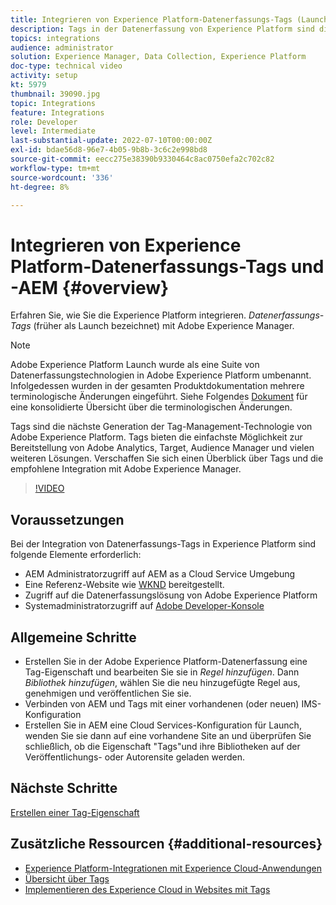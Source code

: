 ```yaml
---
title: Integrieren von Experience Platform-Datenerfassungs-Tags (Launch) und AEM
description: Tags in der Datenerfassung von Experience Platform sind die Tag-Management-Lösung der nächsten Generation der Adobe und die beste Methode zur Bereitstellung von Adobe Analytics, Target, Audience Manager und vielen weiteren Lösungen. Verschaffen Sie sich einen Überblick über Tags (ehemals Launch) und die empfohlene Integration in Adobe Experience Manager.
topics: integrations
audience: administrator
solution: Experience Manager, Data Collection, Experience Platform
doc-type: technical video
activity: setup
kt: 5979
thumbnail: 39090.jpg
topic: Integrations
feature: Integrations
role: Developer
level: Intermediate
last-substantial-update: 2022-07-10T00:00:00Z
exl-id: bdae56d8-96e7-4b05-9b8b-3c6c2e998bd8
source-git-commit: eecc275e38390b9330464c8ac0750efa2c702c82
workflow-type: tm+mt
source-wordcount: '336'
ht-degree: 8%

---
```


# Integrieren von Experience Platform-Datenerfassungs-Tags und -AEM {#overview}

Erfahren Sie, wie Sie die Experience Platform integrieren. _Datenerfassungs-Tags_ (früher als Launch bezeichnet) mit Adobe Experience Manager.

>[!NOTE]
>
>Adobe Experience Platform Launch wurde als eine Suite von Datenerfassungstechnologien in Adobe Experience Platform umbenannt. Infolgedessen wurden in der gesamten Produktdokumentation mehrere terminologische Änderungen eingeführt. Siehe Folgendes [Dokument](https://experienceleague.adobe.com/docs/experience-platform/tags/term-updates.html) für eine konsolidierte Übersicht über die terminologischen Änderungen.


Tags sind die nächste Generation der Tag-Management-Technologie von Adobe Experience Platform. Tags bieten die einfachste Möglichkeit zur Bereitstellung von Adobe Analytics, Target, Audience Manager und vielen weiteren Lösungen. Verschaffen Sie sich einen Überblick über Tags und die empfohlene Integration mit Adobe Experience Manager.

>[!VIDEO](https://video.tv.adobe.com/v/3417061?quality=12&learn=on)


## Voraussetzungen

Bei der Integration von Datenerfassungs-Tags in Experience Platform sind folgende Elemente erforderlich:

+ AEM Administratorzugriff auf AEM as a Cloud Service Umgebung
+ Eine Referenz-Website wie [WKND](https://github.com/adobe/aem-guides-wknd) bereitgestellt.
+ Zugriff auf die Datenerfassungslösung von Adobe Experience Platform
+ Systemadministratorzugriff auf [Adobe Developer-Konsole](https://developer.adobe.com/developer-console/)


## Allgemeine Schritte

+ Erstellen Sie in der Adobe Experience Platform-Datenerfassung eine Tag-Eigenschaft und bearbeiten Sie sie in _Regel hinzufügen_. Dann _Bibliothek hinzufügen_, wählen Sie die neu hinzugefügte Regel aus, genehmigen und veröffentlichen Sie sie.
+ Verbinden von AEM und Tags mit einer vorhandenen (oder neuen) IMS-Konfiguration
+ Erstellen Sie in AEM eine Cloud Services-Konfiguration für Launch, wenden Sie sie dann auf eine vorhandene Site an und überprüfen Sie schließlich, ob die Eigenschaft &quot;Tags&quot;und ihre Bibliotheken auf der Veröffentlichungs- oder Autorensite geladen werden.

## Nächste Schritte

[Erstellen einer Tag-Eigenschaft](create-tag-property.md)

## Zusätzliche Ressourcen {#additional-resources}

+ [Experience Platform-Integrationen mit Experience Cloud-Anwendungen](https://experienceleague.adobe.com/docs/platform-learn/tutorials/intro-to-platform/integrations-with-experience-cloud-applications.html?lang=de)
+ [Übersicht über Tags](https://experienceleague.adobe.com/docs/experience-platform/tags/home.html?lang=de)
+ [Implementieren des Experience Cloud in Websites mit Tags](https://experienceleague.adobe.com/docs/platform-learn/implement-in-websites/overview.html)

